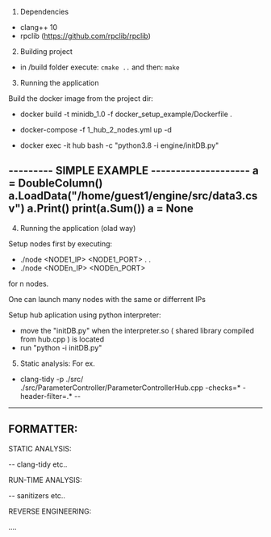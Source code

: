 1. Dependencies

- clang++ 10 
- rpclib (https://github.com/rpclib/rpclib)

2. Building project

- in /build folder execute: 
`cmake ..`
and then:
`make`


3. Running the application

Build the docker image from the project dir:

- docker build -t minidb_1.0 -f docker_setup_example/Dockerfile .

- docker-compose -f 1_hub_2_nodes.yml up -d

- docker exec -it hub bash -c "python3.8 -i engine/initDB.py"

--------- SIMPLE EXAMPLE --------------------
a = DoubleColumn()
a.LoadData("/home/guest1/engine/src/data3.csv")
a.Print()
print(a.Sum())
a = None
----------------------------------------------


4. Running the application (olad way)

Setup nodes first by executing:

- ./node <NODE1_IP> <NODE1_PORT>
.
.
- ./node <NODEn_IP> <NODEn_PORT>

for n nodes.

One can launch many nodes with the same or differrent IPs

Setup hub aplication using python interpreter:

- move the "initDB.py" when the interpreter.so ( shared library compiled from hub.cpp )
is located
- run "python -i initDB.py"



5. Static analysis:
For ex.
- clang-tidy -p ./src/ ./src/ParameterController/ParameterControllerHub.cpp -checks=* -header-filter=.* --

---------------------------------------------------


FORMATTER:
--


STATIC ANALYSIS:

-- clang-tidy etc..


RUN-TIME ANALYSIS:

-- sanitizers etc..

REVERSE ENGINEERING:

....

